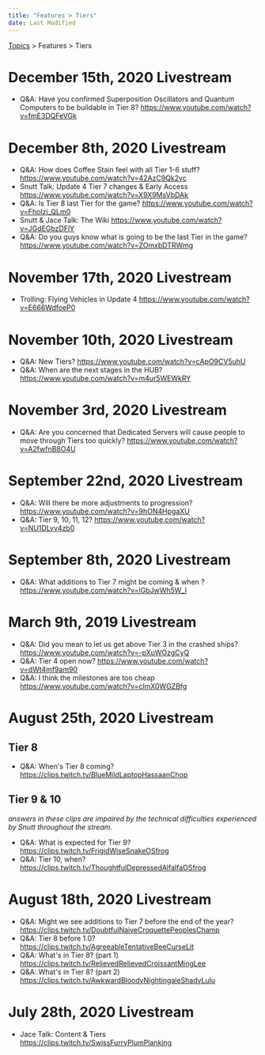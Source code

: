 ```yaml
---
title: "Features > Tiers"
date: Last Modified
---
```

[Topics](../../topics.md) > Features > Tiers

# December 15th, 2020 Livestream
* Q&A: Have you confirmed Superposition Oscillators and Quantum Computers to be buildable in Tier 8? https://www.youtube.com/watch?v=fmE3DQFeVGk

# December 8th, 2020 Livestream
* Q&A: How does Coffee Stain feel with all Tier 1-6 stuff? https://www.youtube.com/watch?v=42AzC9Qk2yc
* Snutt Talk: Update 4 Tier 7 changes & Early Access https://www.youtube.com/watch?v=X9X9MsVbDAk
* Q&A: Is Tier 8 last Tier for the game? https://www.youtube.com/watch?v=FhoIzj_QLm0
* Snutt & Jace Talk: The Wiki https://www.youtube.com/watch?v=JGdEGbzDFlY
* Q&A: Do you guys know what is going to be the last Tier in the game? https://www.youtube.com/watch?v=ZOmxbDTRWmg

# November 17th, 2020 Livestream
* Trolling: Flying Vehicles in Update 4 https://www.youtube.com/watch?v=E666WdfoeP0

# November 10th, 2020 Livestream
* Q&A: New Tiers? https://www.youtube.com/watch?v=cApO9CV5uhU
* Q&A: When are the next stages in the HUB? https://www.youtube.com/watch?v=m4ur5WEWkRY

# November 3rd, 2020 Livestream
* Q&A: Are you concerned that Dedicated Servers will cause people to move through Tiers too quickly? https://www.youtube.com/watch?v=A2fwfnB8O4U

# September 22nd, 2020 Livestream
* Q&A: Will there be more adjustments to progression? https://www.youtube.com/watch?v=9hON4HpgaXU
* Q&A: Tier 9, 10, 11, 12? https://www.youtube.com/watch?v=NU1DLvv4zb0

# September 8th, 2020 Livestream
* Q&A: What additions to Tier 7 might be coming & when ? https://www.youtube.com/watch?v=lGbJwWh5W_I

# March 9th, 2019 Livestream
* Q&A: Did you mean to let us get above Tier 3 in the crashed ships? https://www.youtube.com/watch?v=-pXuWOzgCyQ
* Q&A: Tier 4 open now? https://www.youtube.com/watch?v=dWt4mf9am90
* Q&A: I think the milestones are too cheap https://www.youtube.com/watch?v=clmX0WGZBfg

# August 25th, 2020 Livestream
## Tier 8
* Q&A: When's Tier 8 coming? https://clips.twitch.tv/BlueMildLaptopHassaanChop

## Tier 9 & 10
*answers in these clips are impaired by the technical difficulties experienced by Snutt throughout the stream.*
* Q&A: What is expected for Tier 9? https://clips.twitch.tv/FrigidWiseSnakeOSfrog
* Q&A: Tier 10, when? https://clips.twitch.tv/ThoughtfulDepressedAlfalfaOSfrog

# August 18th, 2020 Livestream
* Q&A: Might we see additions to Tier 7 before the end of the year? https://clips.twitch.tv/DoubtfulNaiveCroquettePeoplesChamp
* Q&A: Tier 8 before 1.0? https://clips.twitch.tv/AgreeableTentativeBeeCurseLit
* Q&A: What's in Tier 8? (part 1) https://clips.twitch.tv/RelievedRelievedCroissantMingLee
* Q&A: What's in Tier 8? (part 2) https://clips.twitch.tv/AwkwardBloodyNightingaleShadyLulu

# July 28th, 2020 Livestream
* Jace Talk: Content & Tiers https://clips.twitch.tv/SwissFurryPlumPlanking
